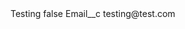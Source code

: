 <?xml version="1.0" encoding="UTF-8"?>
<CustomMetadata xmlns="http://soap.sforce.com/2006/04/metadata" xmlns:xsi="http://www.w3.org/2001/XMLSchema-instance" xmlns:xsd="http://www.w3.org/2001/XMLSchema">
    <label>Testing</label>
    <protected>false</protected>
    <values>
        <field>Email__c</field>
        <value xsi:type="xsd:string">testing@test.com</value>
    </values>
</CustomMetadata>
